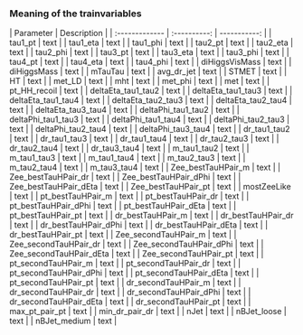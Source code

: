 ### Meaning of the trainvariables

| Parameter | Description |
| :------------- | :----------: | -----------: |
| tau1_pt | text |
| tau1_eta | text |
| tau1_phi | text |
| tau2_pt | text |
| tau2_eta | text |
| tau2_phi | text |
| tau3_pt | text |
| tau3_eta | text |
| tau3_phi | text |
| tau4_pt | text |
| tau4_eta | text |
| tau4_phi | text |
| diHiggsVisMass | text |
| diHiggsMass | text |
| mTauTau | text |
| avg_dr_jet | text |
| STMET | text |
| HT | text |
| met_LD | text |
| mht | text |
| met_phi | text |
| met | text |
| pt_HH_recoil | text |
| deltaEta_tau1_tau2 | text |
| deltaEta_tau1_tau3 | text |
| deltaEta_tau1_tau4 | text |
| deltaEta_tau2_tau3 | text |
| deltaEta_tau2_tau4 | text |
| deltaEta_tau3_tau4 | text |
| deltaPhi_tau1_tau2 | text |
| deltaPhi_tau1_tau3 | text |
| deltaPhi_tau1_tau4 | text |
| deltaPhi_tau2_tau3 | text |
| deltaPhi_tau2_tau4 | text |
| deltaPhi_tau3_tau4 | text |
| dr_tau1_tau2 | text |
| dr_tau1_tau3 | text |
| dr_tau1_tau4 | text |
| dr_tau2_tau3 | text |
| dr_tau2_tau4 | text |
| dr_tau3_tau4 | text |
| m_tau1_tau2 | text |
| m_tau1_tau3 | text |
| m_tau1_tau4 | text |
| m_tau2_tau3 | text |
| m_tau2_tau4 | text |
| m_tau3_tau4 | text |
| Zee_bestTauHPair_m | text |
| Zee_bestTauHPair_dr | text |
| Zee_bestTauHPair_dPhi | text |
| Zee_bestTauHPair_dEta | text |
| Zee_bestTauHPair_pt | text |
| mostZeeLike | text |
| pt_bestTauHPair_m | text |
| pt_bestTauHPair_dr | text |
| pt_bestTauHPair_dPhi | text |
| pt_bestTauHPair_dEta | text |
| pt_bestTauHPair_pt | text |
| dr_bestTauHPair_m | text |
| dr_bestTauHPair_dr | text |
| dr_bestTauHPair_dPhi | text |
| dr_bestTauHPair_dEta | text |
| dr_bestTauHPair_pt | text |
| Zee_secondTauHPair_m | text |
| Zee_secondTauHPair_dr | text |
| Zee_secondTauHPair_dPhi | text |
| Zee_secondTauHPair_dEta | text |
| Zee_secondTauHPair_pt | text |
| pt_secondTauHPair_m | text |
| pt_secondTauHPair_dr | text |
| pt_secondTauHPair_dPhi | text |
| pt_secondTauHPair_dEta | text |
| pt_secondTauHPair_pt | text |
| dr_secondTauHPair_m | text |
| dr_secondTauHPair_dr | text |
| dr_secondTauHPair_dPhi | text |
| dr_secondTauHPair_dEta | text |
| dr_secondTauHPair_pt | text |
| max_pt_pair_pt | text |
| min_dr_pair_dr | text |
| nJet | text |
| nBJet_loose | text |
| nBJet_medium | text |
